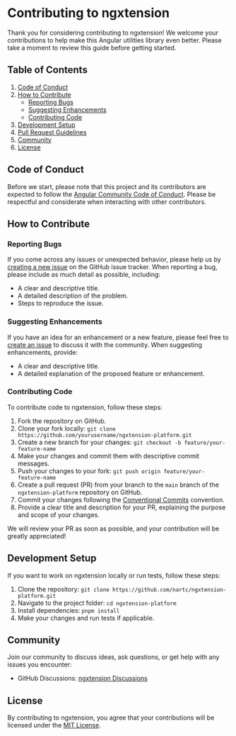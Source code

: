 # Contributing to ngxtension

Thank you for considering contributing to ngxtension! We welcome your contributions to help make this Angular utilities library even better. Please take a moment to review this guide before getting started.

## Table of Contents

1. [Code of Conduct](#code-of-conduct)
2. [How to Contribute](#how-to-contribute)
   - [Reporting Bugs](#reporting-bugs)
   - [Suggesting Enhancements](#suggesting-enhancements)
   - [Contributing Code](#contributing-code)
3. [Development Setup](#development-setup)
4. [Pull Request Guidelines](#pull-request-guidelines)
5. [Community](#community)
6. [License](#license)

## Code of Conduct

Before we start, please note that this project and its contributors are expected to follow the [Angular Community Code of Conduct](https://angular.io/community-code-of-conduct). Please be respectful and considerate when interacting with other contributors.

## How to Contribute

### Reporting Bugs

If you come across any issues or unexpected behavior, please help us by [creating a new issue](https://github.com/nartc/ngxtension-platform/issues/new) on the GitHub issue tracker. When reporting a bug, please include as much detail as possible, including:

- A clear and descriptive title.
- A detailed description of the problem.
- Steps to reproduce the issue.

### Suggesting Enhancements

If you have an idea for an enhancement or a new feature, please feel free to [create an issue](https://github.com/nartc/ngxtension-platform/issues/new) to discuss it with the community. When suggesting enhancements, provide:

- A clear and descriptive title.
- A detailed explanation of the proposed feature or enhancement.

### Contributing Code

To contribute code to ngxtension, follow these steps:

1. Fork the repository on GitHub.
2. Clone your fork locally: `git clone https://github.com/yourusername/ngxtension-platform.git`
3. Create a new branch for your changes: `git checkout -b feature/your-feature-name`
4. Make your changes and commit them with descriptive commit messages.
5. Push your changes to your fork: `git push origin feature/your-feature-name`
6. Create a pull request (PR) from your branch to the `main` branch of the `ngxtension-platform` repository on GitHub.
7. Commit your changes following the [Conventional Commits](https://www.conventionalcommits.org/en/v1.0.0/) convention.
8. Provide a clear title and description for your PR, explaining the purpose and scope of your changes.

We will review your PR as soon as possible, and your contribution will be greatly appreciated!

## Development Setup

If you want to work on ngxtension locally or run tests, follow these steps:

1. Clone the repository: `git clone https://github.com/nartc/ngxtension-platform.git`
2. Navigate to the project folder: `cd ngxtension-platform`
3. Install dependencies: `pnpm install`
4. Make your changes and run tests if applicable.

## Community

Join our community to discuss ideas, ask questions, or get help with any issues you encounter:

- GitHub Discussions: [ngxtension Discussions](https://github.com/nartc/ngxtension-platform/discussions)

## License

By contributing to ngxtension, you agree that your contributions will be licensed under the [MIT License](LICENSE).
